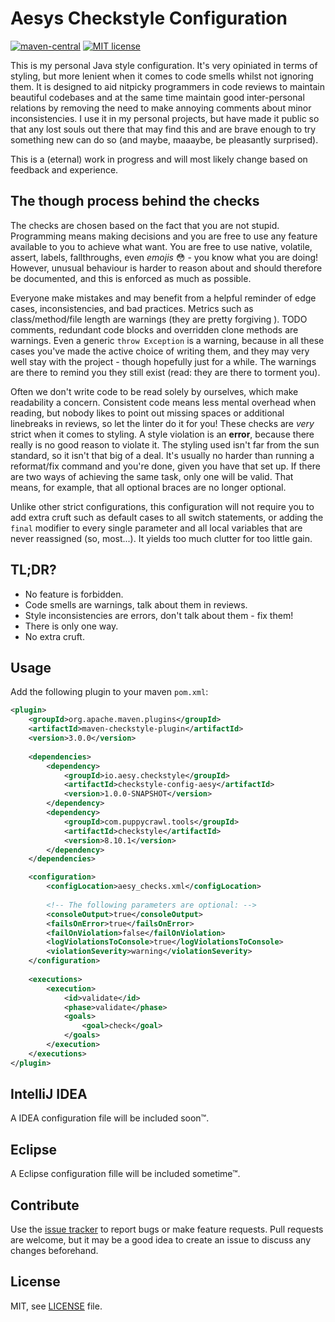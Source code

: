 # Aesys Checkstyle Configuration

[![maven-central][maven-central-image]][maven-central-url]
[![MIT license][license-image]][license-url]

[maven-central-image]: https://img.shields.io/maven-central/v/io.aesy.checkstyle/checkstyle-config-aesy.svg
[maven-central-url]: https://search.maven.org/#search%7Cga%7C1%7Cg%3A%22io.aesy.checkstyle%22%20checkstyle-config-aesy

[license-image]: https://img.shields.io/github/license/aesy/checkstyle-config-aesy.svg
[license-url]: https://github.com/aesy/checkstyle-config-aesy/blob/master/LICENSE

This is my personal Java style configuration. It's very opiniated in terms of styling, but 
more lenient when it comes to code smells whilst not ignoring them. It is designed to aid nitpicky 
programmers in code reviews to maintain beautiful codebases and at the same time maintain good 
inter-personal relations by removing the need to make annoying comments about minor inconsistencies. 
I use it in my personal projects, but have made it public so that any lost souls out there that 
may find this and are brave enough to try something new can do so (and maybe, maaaybe, be 
pleasantly surprised).

This is a (eternal) work in progress and will most likely change based on feedback and experience.

## The though process behind the checks 

The checks are chosen based on the fact that you are not stupid. Programming means making 
decisions and you are free to use any feature available to you to achieve what want. 
You are free to use native, volatile, assert, labels, fallthroughs, even *emojis* :flushed: - 
you know what you are doing! However, unusual behaviour is harder to reason about and should 
therefore be documented, and this is enforced as much as possible. 

Everyone make mistakes and may benefit from a helpful reminder of edge cases, inconsistencies, 
and bad practices. Metrics such as class/method/file length are warnings (they are pretty forgiving
). TODO comments, redundant code blocks and overridden clone methods are warnings. Even a generic 
`throw Exception` is a warning, because in all these cases you've made the active choice of writing 
them, and they may very well stay with the project - though hopefully just for a while. The 
warnings are there to remind you they still exist (read: they are there to torment you).

Often we don't write code to be read solely by ourselves, which make readability a concern. 
Consistent code means less mental overhead when reading, but nobody likes to point out missing 
spaces or additional linebreaks in reviews, so let the linter do it for you! These checks are 
*very* strict when it comes to styling. A style violation is an **error**, because there really 
is no good reason to violate it. The styling used isn't far from the sun standard, so it isn't 
that big of a deal. It's usually no harder than running a reformat/fix command and you're done, 
given you have that set up. If there are two ways of achieving the same task, only one will 
be valid. That means, for example, that all optional braces are no longer optional. 

Unlike other strict configurations, this configuration will not require you to add extra cruft
such as default cases to all switch statements, or adding the `final` modifier to every single 
parameter and all local variables that are never reassigned (so, most...). It yields too much 
clutter for too little gain.

## TL;DR?

* No feature is forbidden.
* Code smells are warnings, talk about them in reviews.
* Style inconsistencies are errors, don't talk about them - fix them!
* There is only one way.
* No extra cruft.

## Usage

Add the following plugin to your maven `pom.xml`:

```xml
<plugin>
    <groupId>org.apache.maven.plugins</groupId>
    <artifactId>maven-checkstyle-plugin</artifactId>
    <version>3.0.0</version>
    
    <dependencies>
        <dependency>
            <groupId>io.aesy.checkstyle</groupId>
            <artifactId>checkstyle-config-aesy</artifactId>
            <version>1.0.0-SNAPSHOT</version>
        </dependency>
        <dependency>
            <groupId>com.puppycrawl.tools</groupId>
            <artifactId>checkstyle</artifactId>
            <version>8.10.1</version>
        </dependency>
    </dependencies>

    <configuration>
        <configLocation>aesy_checks.xml</configLocation>
        
        <!-- The following parameters are optional: -->
        <consoleOutput>true</consoleOutput>
        <failsOnError>true</failsOnError>
        <failOnViolation>false</failOnViolation>
        <logViolationsToConsole>true</logViolationsToConsole>
        <violationSeverity>warning</violationSeverity>
    </configuration>
    
    <executions>
        <execution>
            <id>validate</id>
            <phase>validate</phase>
            <goals>
                <goal>check</goal>
            </goals>
        </execution>
    </executions>
</plugin>
```

## IntelliJ IDEA

A IDEA configuration file will be included soon™.

## Eclipse

A Eclipse configuration fille will be included sometime™.

## Contribute
Use the [issue tracker](https://github.com/aesy/checkstyle-config-aesy/issues) to report bugs or 
make feature requests. Pull requests are welcome, but it may be a good idea to create an issue to 
discuss any changes beforehand.

## License
MIT, see [LICENSE](/LICENSE) file.
